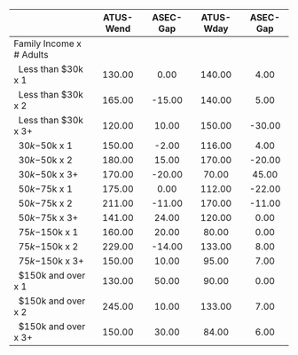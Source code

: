 
|                      |    ATUS-Wend |     ASEC-Gap |    ATUS-Wday |     ASEC-Gap |
| -------------------- | :----------: | :----------: | :----------: | :----------: |
| Family Income x # Adults |              |              |              |              |
| &nbsp;&nbsp;Less than $30k x 1 |       130.00 |         0.00 |       140.00 |         4.00 |
| &nbsp;&nbsp;Less than $30k x 2 |       165.00 |       -15.00 |       140.00 |         5.00 |
| &nbsp;&nbsp;Less than $30k x 3+ |       120.00 |        10.00 |       150.00 |       -30.00 |
| &nbsp;&nbsp;$30k-$50k x 1 |       150.00 |        -2.00 |       116.00 |         4.00 |
| &nbsp;&nbsp;$30k-$50k x 2 |       180.00 |        15.00 |       170.00 |       -20.00 |
| &nbsp;&nbsp;$30k-$50k x 3+ |       170.00 |       -20.00 |        70.00 |        45.00 |
| &nbsp;&nbsp;$50k-$75k x 1 |       175.00 |         0.00 |       112.00 |       -22.00 |
| &nbsp;&nbsp;$50k-$75k x 2 |       211.00 |       -11.00 |       170.00 |       -11.00 |
| &nbsp;&nbsp;$50k-$75k x 3+ |       141.00 |        24.00 |       120.00 |         0.00 |
| &nbsp;&nbsp;$75k-$150k x 1 |       160.00 |        20.00 |        80.00 |         0.00 |
| &nbsp;&nbsp;$75k-$150k x 2 |       229.00 |       -14.00 |       133.00 |         8.00 |
| &nbsp;&nbsp;$75k-$150k x 3+ |       150.00 |        10.00 |        95.00 |         7.00 |
| &nbsp;&nbsp;$150k and over x 1 |       130.00 |        50.00 |        90.00 |         0.00 |
| &nbsp;&nbsp;$150k and over x 2 |       245.00 |        10.00 |       133.00 |         7.00 |
| &nbsp;&nbsp;$150k and over x 3+ |       150.00 |        30.00 |        84.00 |         6.00 |

